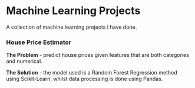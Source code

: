 # Machine Learning Projects
A collection of machine learning projects I have done.

### House Price Estimator
**The Problem** - predict house prices given features that are both categories and numerical. 

**The Solution** - the model used is a Random Forest Regression method using Scikit-Learn, whilst data processing is done using Pandas.
